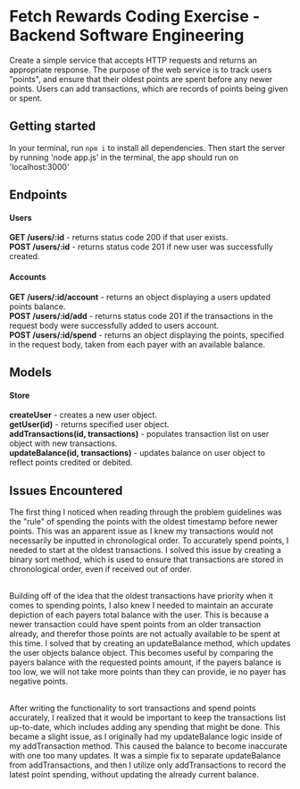 # Fetch Rewards Coding Exercise - Backend Software Engineering

Create a simple service that accepts HTTP requests and returns an appropriate response. The purpose of the web 
service is to track users "points", and ensure that their oldest points are spent before any newer points. Users can add
transactions, which are records of points being given or spent.

## Getting started
In your terminal, run `npm i` to install all dependencies. Then start the server by running 'node app.js' in the terminal,
the app should run on 'localhost:3000' 

## Endpoints

#### Users
**GET /users/:id** - returns status code 200 if that user exists.<br>
**POST /users/:id** - returns status code 201 if new user was successfully created.<br>

#### Accounts
**GET /users/:id/account** - returns an object displaying a users updated points balance.<br>
**POST /users/:id/add** - returns status code 201 if the transactions in the request body were successfully added to users account.<br>
**POST /users/:id/spend** - returns an object displaying the points, specified in the request body, taken from each payer with an available balance.<br>

## Models
#### Store
**createUser** - creates a new user object.<br>
**getUser(id)** - returns specified user object.<br>
**addTransactions(id, transactions)** - populates transaction list on user object with new transactions.<br>
**updateBalance(id, transactions)** - updates balance on user object to reflect points credited or debited.<br>

## Issues Encountered
The first thing I noticed when reading through the problem guidelines was the "rule" of spending the points with the 
oldest timestamp before newer points. This was an apparent issue as I knew my transactions would not necessarily be 
inputted in chronological order. To accurately spend points, I needed to start at the oldest transactions.
I solved this issue by creating a binary sort method, which is used to ensure that transactions are stored in 
chronological order, even if received out of order.<br><br>

Building off of the idea that the oldest transactions have priority when it comes to spending points, I also knew I needed
to maintain an accurate depiction of each payers total balance with the user. This is because a newer transaction 
could have spent points from an older transaction already, and therefor those points are not actually available to be 
spent at this time. I solved that by creating an updateBalance method, which updates the user objects balance object. 
This becomes useful by comparing the payers balance with the requested points amount, if the payers balance is too low, we will not 
take more points than they can provide, ie no payer has negative points.<br><br>

After writing the functionality to sort transactions and spend points accurately, I realized that it would be important
to keep the transactions list up-to-date, which includes adding any spending that might be done. This became a slight issue,
as I originally had my updateBalance logic inside of my addTransaction method. This caused the balance to become inaccurate 
with one too many updates. It was a simple fix to separate updateBalance from addTransactions, and then I utilize only 
addTransactions to record the latest point spending, without updating the already current balance.


